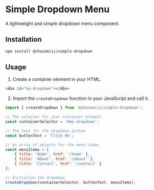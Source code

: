 # Simple Dropdown Menu

A lightweight and simple dropdown menu component.

## Installation

```bash
npm install @shazomiii/simple-dropdown
```

## Usage

1.  Create a container element in your HTML.

```html
<div id="my-dropdown"></div>
```

2.  Import the `createDropdown` function in your JavaScript and call it.

```javascript
import { createDropdown } from '@shazomiii/simple-dropdown';

// The selector for your container element
const containerSelector = '#my-dropdown';

// The text for the dropdown button
const buttonText = 'Click Me';

// An array of objects for the menu items
const menuItems = [
    { title: 'Home', href: '/home' },
    { title: 'About', href: '/about' },
    { title: 'Contact', href: '/contact' }
];

// Initialize the dropdown
createDropdown(containerSelector, buttonText, menuItems);
```